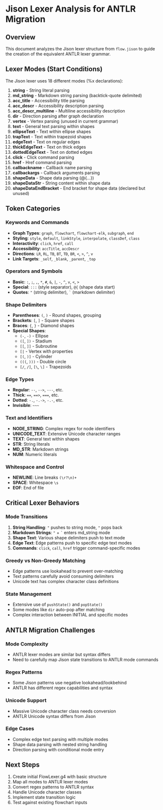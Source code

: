 # Jison Lexer Analysis for ANTLR Migration

## Overview
This document analyzes the Jison lexer structure from `flow.jison` to guide the creation of the equivalent ANTLR lexer grammar.

## Lexer Modes (Start Conditions)
The Jison lexer uses 18 different modes (%x declarations):

1. **string** - String literal parsing
2. **md_string** - Markdown string parsing (backtick-quote delimited)
3. **acc_title** - Accessibility title parsing
4. **acc_descr** - Accessibility description parsing
5. **acc_descr_multiline** - Multiline accessibility description
6. **dir** - Direction parsing after graph declaration
7. **vertex** - Vertex parsing (unused in current grammar)
8. **text** - General text parsing within shapes
9. **ellipseText** - Text within ellipse shapes
10. **trapText** - Text within trapezoid shapes
11. **edgeText** - Text on regular edges
12. **thickEdgeText** - Text on thick edges
13. **dottedEdgeText** - Text on dotted edges
14. **click** - Click command parsing
15. **href** - Href command parsing
16. **callbackname** - Callback name parsing
17. **callbackargs** - Callback arguments parsing
18. **shapeData** - Shape data parsing (@{...})
19. **shapeDataStr** - String content within shape data
20. **shapeDataEndBracket** - End bracket for shape data (declared but unused)

## Token Categories

### Keywords and Commands
- **Graph Types**: `graph`, `flowchart`, `flowchart-elk`, `subgraph`, `end`
- **Styling**: `style`, `default`, `linkStyle`, `interpolate`, `classDef`, `class`
- **Interactivity**: `click`, `href`, `call`
- **Accessibility**: `accTitle`, `accDescr`
- **Directions**: `LR`, `RL`, `TB`, `BT`, `TD`, `BR`, `<`, `>`, `^`, `v`
- **Link Targets**: `_self`, `_blank`, `_parent`, `_top`

### Operators and Symbols
- **Basic**: `:`, `;`, `,`, `*`, `#`, `&`, `|`, `-`, `^`, `v`, `<`, `>`
- **Special**: `:::` (style separator), `@{` (shape data start)
- **Quotes**: `"` (string delimiter), `` ` `` (markdown delimiter)

### Shape Delimiters
- **Parentheses**: `(`, `)` - Round shapes, grouping
- **Brackets**: `[`, `]` - Square shapes
- **Braces**: `{`, `}` - Diamond shapes
- **Special Shapes**:
  - `(-`, `-)` - Ellipse
  - `([`, `])` - Stadium
  - `[[`, `]]` - Subroutine
  - `[|` - Vertex with properties
  - `[(`, `)]` - Cylinder
  - `(((`, `)))` - Double circle
  - `[/`, `/]`, `[\`, `\]` - Trapezoids

### Edge Types
- **Regular**: `--`, `-->`, `---`, etc.
- **Thick**: `==`, `==>`, `===`, etc.
- **Dotted**: `-.`, `-.->`, `-.-`, etc.
- **Invisible**: `~~~`

### Text and Identifiers
- **NODE_STRING**: Complex regex for node identifiers
- **UNICODE_TEXT**: Extensive Unicode character ranges
- **TEXT**: General text within shapes
- **STR**: String literals
- **MD_STR**: Markdown strings
- **NUM**: Numeric literals

### Whitespace and Control
- **NEWLINE**: Line breaks `(\r?\n)+`
- **SPACE**: Whitespace `\s`
- **EOF**: End of file

## Critical Lexer Behaviors

### Mode Transitions
1. **String Handling**: `"` pushes to string mode, `"` pops back
2. **Markdown Strings**: `"` + `` ` `` enters md_string mode
3. **Shape Text**: Various shape delimiters push to text mode
4. **Edge Text**: Edge patterns push to specific edge text modes
5. **Commands**: `click`, `call`, `href` trigger command-specific modes

### Greedy vs Non-Greedy Matching
- Edge patterns use lookahead to prevent over-matching
- Text patterns carefully avoid consuming delimiters
- Unicode text has complex character class definitions

### State Management
- Extensive use of `pushState()` and `popState()`
- Some modes like `dir` auto-pop after matching
- Complex interaction between INITIAL and specific modes

## ANTLR Migration Challenges

### Mode Complexity
- ANTLR lexer modes are similar but syntax differs
- Need to carefully map Jison state transitions to ANTLR mode commands

### Regex Patterns
- Some Jison patterns use negative lookahead/lookbehind
- ANTLR has different regex capabilities and syntax

### Unicode Support
- Massive Unicode character class needs conversion
- ANTLR Unicode syntax differs from Jison

### Edge Cases
- Complex edge text parsing with multiple modes
- Shape data parsing with nested string handling
- Direction parsing with conditional mode entry

## Next Steps
1. Create initial FlowLexer.g4 with basic structure
2. Map all modes to ANTLR lexer modes
3. Convert regex patterns to ANTLR syntax
4. Handle Unicode character classes
5. Implement state transition logic
6. Test against existing flowchart inputs
